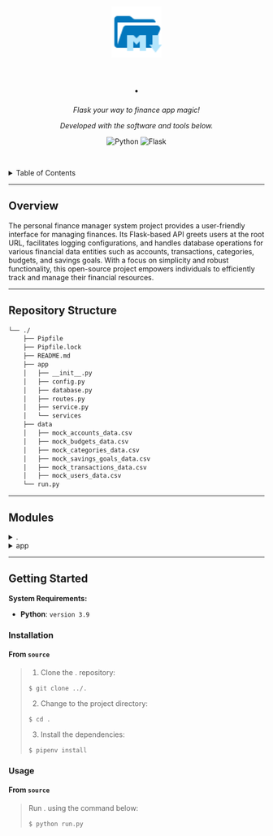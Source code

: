 <p align="center">
  <img src="https://raw.githubusercontent.com/PKief/vscode-material-icon-theme/ec559a9f6bfd399b82bb44393651661b08aaf7ba/icons/folder-markdown-open.svg" width="100" alt="project-logo">
</p>
<p align="center">
    <h1 align="center">.</h1>
</p>
<p align="center">
    <em>Flask your way to finance app magic!</em>
</p>
<p align="center">
	<!-- local repository, no metadata badges. -->
<p>
<p align="center">
		<em>Developed with the software and tools below.</em>
</p>
<p align="center">
	<img src="https://img.shields.io/badge/Python-3776AB.svg?style=default&logo=Python&logoColor=white" alt="Python">
	<img src="https://img.shields.io/badge/Flask-000000.svg?style=default&logo=Flask&logoColor=white" alt="Flask">
</p>

<br><!-- TABLE OF CONTENTS -->

<details>
  <summary>Table of Contents</summary><br>

- [ Overview](#-overview)
- [ Features](#-features)
- [ Repository Structure](#-repository-structure)
- [ Modules](#-modules)
- [ Getting Started](#-getting-started)
  - [ Installation](#-installation)
  - [ Usage](#-usage)
  - [ Tests](#-tests)
- [ Project Roadmap](#-project-roadmap)
- [ Contributing](#-contributing)
- [ License](#-license)
- [ Acknowledgments](#-acknowledgments)
</details>
<hr>

## Overview

The personal finance manager system project provides a user-friendly interface for managing finances. Its Flask-based API greets users at the root URL, facilitates logging configurations, and handles database operations for various financial data entities such as accounts, transactions, categories, budgets, and savings goals. With a focus on simplicity and robust functionality, this open-source project empowers individuals to efficiently track and manage their financial resources.

---

## Repository Structure

```sh
└── ./
    ├── Pipfile
    ├── Pipfile.lock
    ├── README.md
    ├── app
    │   ├── __init__.py
    │   ├── config.py
    │   ├── database.py
    │   ├── routes.py
    │   ├── service.py
    │   └── services
    ├── data
    │   ├── mock_accounts_data.csv
    │   ├── mock_budgets_data.csv
    │   ├── mock_categories_data.csv
    │   ├── mock_savings_goals_data.csv
    │   ├── mock_transactions_data.csv
    │   ├── mock_users_data.csv
    └── run.py
```

---

## Modules

<details closed><summary>.</summary>

| File               | Summary                                                                                                                                                                                                    |
| ------------------ | ---------------------------------------------------------------------------------------------------------------------------------------------------------------------------------------------------------- |
| [run.py](run.py)   | Exposes a simple API endpoint for the Flask application to greet users with Hello, World! when accessing the root URL path. Runs the Flask app on host 0.0.0.0 and port 8000 for web server functionality. |
| [Pipfile](Pipfile) | Define dependencies for Flask, python-dotenv, and readmeai while specifying Python versions in the Pipfile of the personal finance manager system repository.                                              |

</details>

<details closed><summary>app</summary>

| File                           | Summary                                                                                                                                                                                                                                              |
| ------------------------------ | ---------------------------------------------------------------------------------------------------------------------------------------------------------------------------------------------------------------------------------------------------- |
| [config.py](app/config.py)     | Loads configurations and configures logging settings for the app. Manages environment variables for access tokens, phone numbers, app IDs, and secrets. Sets up logging format and output level.                                                     |
| [database.py](app/database.py) | Establish database connections, create tables, and manage table operations. Handles table creation, table dropping, and table maintenance for user, account, transaction, category, budget, and savings goal data in a personal finance application. |

</details>

---

## Getting Started

**System Requirements:**

- **Python**: `version 3.9`

### Installation

<h4>From <code>source</code></h4>

> 1. Clone the . repository:
>
> ```console
> $ git clone ../.
> ```
>
> 2. Change to the project directory:
>
> ```console
> $ cd .
> ```
>
> 3. Install the dependencies:
>
> ```console
> $ pipenv install
> ```

### Usage

<h4>From <code>source</code></h4>

> Run . using the command below:
>
> ```console
> $ python run.py
> ```

